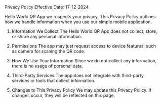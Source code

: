 Privacy Policy
Effective Date: 17-12-2024

Hello World QR App we respects your privacy. This Privacy Policy outlines how we handle information when you use our simple mobile application.

1. Information We Collect
The Hello World QR App does not collect, store, or share any personal information.

2. Permissions
The app may just request access to device features, such as camera for scaning the QR code.

3. How We Use Your Information
Since we do not collect any information, there is no usage of personal data.

4. Third-Party Services
The app does not integrate with third-party services or tools that collect information.

5. Changes to This Privacy Policy
We may update this Privacy Policy. If changes occur, they will be reflected on this page.
